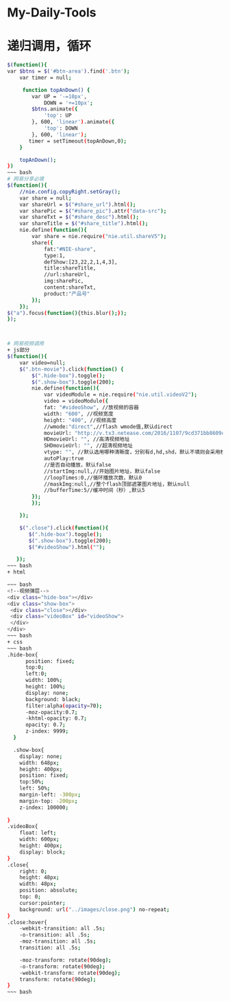 # My-Daily-Tools




# 递归调用，循环
~~~ bash
$(function(){
var $btns = $('#btn-area').find('.btn');
    var timer = null;

     function topAnDown() {
        var UP = '-=10px',
            DOWN = '+=10px';
        $btns.animate({
            'top': UP
        }, 600, 'linear').animate({
            'top': DOWN
        }, 600, 'linear');
       timer = setTimeout(topAnDown,0);
    }

    topAnDown();
})
~~~ bash
# 网易分享必填 
$(function(){
    //nie.config.copyRight.setGray();
    var share = null;
    var shareUrl = $("#share_url").html();
    var sharePic = $("#share_pic").attr("data-src");
    var shareTxt = $("#share_desc").html();
    var shareTitle = $("#share_title").html();
    nie.define(function(){
        var share = nie.require("nie.util.shareV5");
        share({
            fat:"#NIE-share",
            type:1,
            defShow:[23,22,2,1,4,3],
            title:shareTitle,
            //url:shareUrl,
            img:sharePic,
            content:shareTxt,
            product:"产品号"
        });
    });
$("a").focus(function(){this.blur();});
});



# 网易视频调用
+ js部分
$(function(){
    var video=null;
    $(".btn-movie").click(function() {
        $(".hide-box").toggle();
        $(".show-box").toggle(200);
        nie.define(function(){
            var videoModule = nie.require("nie.util.videoV2");
            video = videoModule({
            fat: "#videoShow", //放视频的容器
            width: "600", //视频宽度
            height: "400", //视频高度
            //wmode:"direct",//flash wmode值,默认direct
            movieUrl: "http://v.tx3.netease.com/2016/1107/9cd371bb8609c1c34ecc59a801bbde69qt.mp4", //标清视频地址
            HDmovieUrl: "", //高清视频地址
            SHDmovieUrl: "", //超清视频地址
            vtype: "", //默认选用哪种清晰度，分别有d,hd,shd，默认不填则会采用校验网速然后自动匹配
            autoPlay:true
            //是否自动播放，默认false
            //startImg:null,//开始图片地址，默认false
            //loopTimes:0,//循环播放次数，默认0
            //maskImg:null,//整个flash顶部遮罩图片地址，默认null
            //bufferTime:5//缓冲时间（秒）,默认5
        });
        });

    });

    $(".close").click(function(){
       $(".hide-box").toggle();
       $(".show-box").toggle(200);
       $("#videoShow").html("");

   });
~~~ bash
+ html

~~~ bash
<!--视频弹层-->
<div class="hide-box"></div>
<div class="show-box">
 <div class="close"></div>
 <div class="videoBox" id="videoShow">
 </div>
</div>
~~~ bash
+ css
~~~ bash
.hide-box{
      position: fixed;
      top:0;
      left:0;
      width: 100%;
      height: 100%;
      display: none; 
      background: black;
      filter:alpha(opacity=70);  
      -moz-opacity:0.7;  
      -khtml-opacity: 0.7;  
      opacity: 0.7;   
      z-index: 9999;
  }

  .show-box{
    display: none;
    width: 648px;
    height: 400px;
    position: fixed;
    top:50%;
    left: 50%;
    margin-left: -300px;
    margin-top: -200px;
    z-index: 100000;
    
}
.videoBox{
    float: left;
    width: 600px;
    height: 400px;
    display: block;
} 
.close{
    right: 0;
    height: 48px;
    width: 48px;
    position: absolute;
    top: 0;
    cursor:pointer;
    background: url("../images/close.png") no-repeat;
}
.close:hover{
    -webkit-transition: all .5s;
    -o-transition: all .5s;
    -moz-transition: all .5s;
    transition: all .5s; 

    -moz-transform: rotate(90deg);
    -o-transform: rotate(90deg);
    -webkit-transform: rotate(90deg);
    transform: rotate(90deg);
}
~~~ bash




